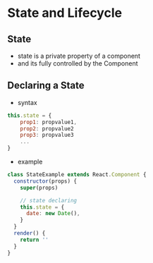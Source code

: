 # State and Lifecycle

## State

- state is a private property of a component
- and its fully controlled by the Component

## Declaring a State

- syntax

```jsx
this.state = {
    prop1: propvalue1,
    prop2: propvalue2
    prop3: propvalue3
    ...
}
```

- example

```jsx
class StateExample extends React.Component {
  constructor(props) {
    super(props)

    // state declaring
    this.state = {
      date: new Date(),
    }
  }
  render() {
    return ''
  }
}
```
